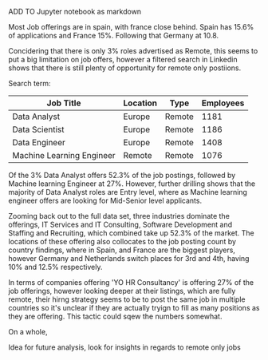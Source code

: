 
ADD TO Jupyter notebook as markdown 


Most Job offerings are in spain, with france close behind. Spain has 15.6% 
of applications and France 15%. Following that Germany at 10.8.

Concidering that there is only 3% roles advertised as Remote, this seems 
to put a big limitation on  job offers, however a filtered search in Linkedin shows that 
there is still plenty of opportunity  for remote only postiions. 

Search term: 

| Job Title                | Location | Type   | Employees |
|--------------------------|----------|--------|-----------|
| Data Analyst             | Europe   | Remote | 1181      |
| Data Scientist           | Europe   | Remote | 1186      |
| Data Engineer            | Europe   | Remote | 1408      |
| Machine Learning Engineer| Remote   | Remote | 1076      |

Of the 3% Data Analyst offers 52.3% of the job postings, followed by Machine learning Engineer at 27%. However, further drilling shows that the majority of Data Analyst roles are Entry level, where as Machine learning engineer offers are looking for Mid-Senior level applicants. 

Zooming back out to the full data set, three industries dominate the offerings, IT Services and IT Consulting, Software Development and Staffing and Recruiting, which combined take up 52.3% of the market. 
The locations of these offering also collocates to the job posting count by country findings, where in Spain, and France are the biggest players, however Germany and Netherlands switch places for 3rd and 4th, having 10% and 12.5% respectively. 

In terms of companies offering 'YO HR Consultancy' is offering 27% of the job offerings, however looking deeper at their listings, which are fully remote, their hirng strategy seems to be to post the same job in multiple countries so it's unclear if they are actually tryign to fill as many positions as they are offering. This tactic could sqew the numbers somewhat. 

On a whole, 



Idea for future analysis, look for insights in regards to remote only jobs 

